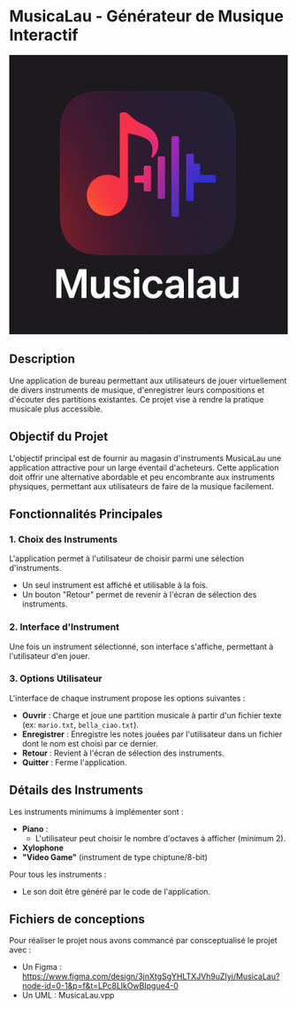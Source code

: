 # MusicaLau - Générateur de Musique Interactif

![Logo de MusicaLau](https://github.com/Arno-Dubois/MusicaLau/blob/MergingBranch/image.png)

## Description

Une application de bureau permettant aux utilisateurs de jouer virtuellement de divers instruments de musique,
d'enregistrer leurs compositions et d'écouter des partitions existantes. Ce projet vise à rendre la pratique musicale
plus accessible.

## Objectif du Projet

L'objectif principal est de fournir au magasin d'instruments MusicaLau une application attractive pour un large éventail
d'acheteurs. Cette application doit offrir une alternative abordable et peu encombrante aux instruments physiques,
permettant aux utilisateurs de faire de la musique facilement.

## Fonctionnalités Principales

### 1. Choix des Instruments

L'application permet à l'utilisateur de choisir parmi une sélection d'instruments.

-   Un seul instrument est affiché et utilisable à la fois.
-   Un bouton "Retour" permet de revenir à l'écran de sélection des instruments.

### 2. Interface d'Instrument

Une fois un instrument sélectionné, son interface s'affiche, permettant à l'utilisateur d'en jouer.

### 3. Options Utilisateur

L'interface de chaque instrument propose les options suivantes :

-   **Ouvrir** : Charge et joue une partition musicale à partir d'un fichier texte (ex: `mario.txt`, `bella_ciao.txt`).
-   **Enregistrer** : Enregistre les notes jouées par l'utilisateur dans un fichier dont le nom est choisi par ce dernier.
-   **Retour** : Revient à l'écran de sélection des instruments.
-   **Quitter** : Ferme l'application.

## Détails des Instruments

Les instruments minimums à implémenter sont :

-   **Piano** :
    -   L'utilisateur peut choisir le nombre d'octaves à afficher (minimum 2).
-   **Xylophone**
-   **"Video Game"** (instrument de type chiptune/8-bit)

Pour tous les instruments :

-   Le son doit être généré par le code de l'application.

## Fichiers de conceptions

Pour réaliser le projet nous avons commancé par consceptualisé le projet avec :

-   Un Figma : https://www.figma.com/design/3jnXtgSgYHLTXJVh9uZIyi/MusicaLau?node-id=0-1&p=f&t=LPc8LlkOwBIpgue4-0
-   Un UML : MusicaLau.vpp

